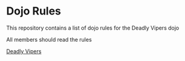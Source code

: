 Dojo Rules
==========

This repository contains a list of dojo rules for the Deadly Vipers dojo

All members should read the rules

[Deadly Vipers]("https://github.com/deadlyvipers")
